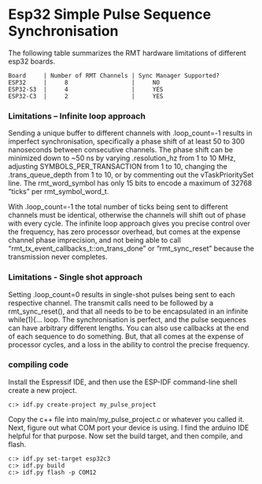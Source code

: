 # Esp32 Simple Pulse Sequence Synchronisation
The following table summarizes the RMT hardware limitations of different esp32 boards.
```
Board     | Number of RMT Channels | Sync Manager Supported?
ESP32     |     8                  |     NO
ESP32-S3  |     4                  |     YES
ESP32-C3  |     2                  |     YES
```
### Limitations – Infinite loop approach
Sending a unique buffer to different channels with .loop_count=-1 results in imperfect synchronisation, specifically a phase shift of at least 50 to 300 nanoseconds between consecutive channels.  The phase shift can be minimized down to ~50 ns by varying .resolution_hz from 1 to 10 MHz, adjusting SYMBOLS_PER_TRANSACTION from 1 to 10, changing the .trans_queue_depth from 1 to 10, or by commenting out the vTaskPrioritySet line.  The rmt_word_symbol has only 15 bits to encode a maximum of 32768 “ticks” per rmt_symbol_word_t.

With .loop_count=-1 the total number of ticks being sent to different channels must be identical, otherwise the channels will shift out of phase with every cycle.  The infinite loop approach gives you precise control over the frequency, has zero processor overhead, but comes at the expense channel phase imprecision, and not being able to call “rmt_tx_event_callbacks_t::on_trans_done” or “rmt_sync_reset” because the transmission never completes.  

### Limitations - Single shot approach
Setting .loop_count=0 results in single-shot pulses being sent to each respective channel. The transmit calls need to be followed by a rmt_sync_reset(), and that all needs to be to be encapsulated in an infinite while(1){... loop.  The synchronisation is perfect, and the pulse sequences can have arbitrary different lengths.  You can also use callbacks at the end of each sequence to do something.  But, that all comes at the expense of processor cycles, and a loss in the ability to control the precise frequency. 

### compiling code
Install the Espressif IDE, and then use the ESP-IDF command-line shell create a new project.
```
c:> idf.py create-project my_pulse_project
``` 
Copy the c++ file into main/my_pulse_project.c or whatever you called it.  Next, figure out what COM port your device is using.  I find the arduino IDE helpful for that purpose.  Now set the build target, and then compile, and flash.
```
c:> idf.py set-target esp32c3
c:> idf.py build
c:> idf.py flash -p COM12
